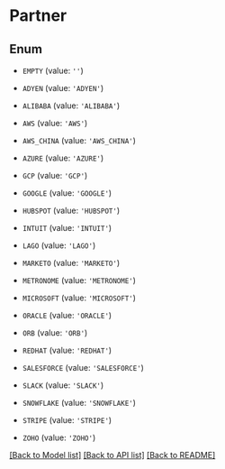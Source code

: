# Partner


## Enum

* `EMPTY` (value: `''`)

* `ADYEN` (value: `'ADYEN'`)

* `ALIBABA` (value: `'ALIBABA'`)

* `AWS` (value: `'AWS'`)

* `AWS_CHINA` (value: `'AWS_CHINA'`)

* `AZURE` (value: `'AZURE'`)

* `GCP` (value: `'GCP'`)

* `GOOGLE` (value: `'GOOGLE'`)

* `HUBSPOT` (value: `'HUBSPOT'`)

* `INTUIT` (value: `'INTUIT'`)

* `LAGO` (value: `'LAGO'`)

* `MARKETO` (value: `'MARKETO'`)

* `METRONOME` (value: `'METRONOME'`)

* `MICROSOFT` (value: `'MICROSOFT'`)

* `ORACLE` (value: `'ORACLE'`)

* `ORB` (value: `'ORB'`)

* `REDHAT` (value: `'REDHAT'`)

* `SALESFORCE` (value: `'SALESFORCE'`)

* `SLACK` (value: `'SLACK'`)

* `SNOWFLAKE` (value: `'SNOWFLAKE'`)

* `STRIPE` (value: `'STRIPE'`)

* `ZOHO` (value: `'ZOHO'`)

[[Back to Model list]](../README.md#documentation-for-models) [[Back to API list]](../README.md#documentation-for-api-endpoints) [[Back to README]](../README.md)


